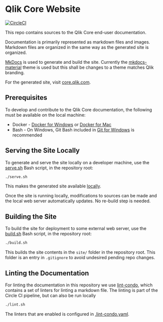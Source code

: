 # Qlik Core Website

[![CircleCI](https://circleci.com/gh/qlik-oss/core-website.svg?style=svg)](https://circleci.com/gh/qlik-oss/core-website)

This repo contains sources to the Qlik Core end-user documentation.

Documentation is primarily represented as markdown files and images.
Markdown files are organized in the same way as the generated site is organized.

[MkDocs](http://www.mkdocs.org) is used to generate and build the site.
Currently the [mkdocs-material](https://github.com/squidfunk/mkdocs-material) theme is used but this shall be changes
to a theme matches Qlik branding.

For the generated site, visit [core.qlik.com](https://core.qlik.com).

## Prerequisites

To develop and contribute to the Qlik Core documentation, the following must be available on the local machine:

- Docker - [Docker for Windows](https://www.docker.com/docker-windows) or [Docker for Mac](https://www.docker.com/docker-mac)
- Bash - On Windows, Git Bash included in [Git for Windows](https://git-for-windows.github.io/) is recommended

## Serving the Site Locally

To generate and serve the site locally on a developer machine, use the [serve.sh](./serve.sh) Bash script,
in the repository root:

```sh
./serve.sh
```

This makes the generated site available [locally](http://localhost:8000).

Once the site is running locally, modifications to sources can be made and the local web server automatically updates.
No re-build step is needed.

## Building the Site

To build the site for deployment to some external web server, use the [build.sh](./build.sh) Bash script,
in the repository root:

```sh
./build.sh
```

This builds the site contents in the `site/` folder in the repository root.
This folder is an entry in `.gitignore` to avoid undesired pending repo changes.

## Linting the Documentation

For linting the documentation in this repository we use [lint-condo](https://github.com/singapore/lint-condo),
which contains a set of linters for linting a markdown file.
The linting is part of the Circle CI pipeline, but can also be run locally

```sh
./lint.sh
```

The linters that are enabled is configured in [.lint-condo.yaml](./docs/.lint-condo.yaml).
